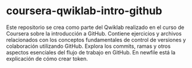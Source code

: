 # coursera-qwiklab-intro-github
Este repositorio se crea como parte del Qwiklab realizado en el curso de Coursera sobre la introducción a GitHub. Contiene ejercicios y archivos relacionados con los conceptos fundamentales de control de versiones y colaboración utilizando GitHub. Explora los commits, ramas y otros aspectos esenciales del flujo de trabajo en GitHub.
En newfile está la explicación de cómo crear token.

